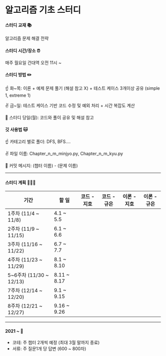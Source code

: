 # 알고리즘 기초 스터디

#### 스터디 교재 📚

알고리즘 문제 해결 전략

#### 스터디 시간/장소 ⏰ 

매주 월요일 건대역 오전 11시 ~

#### 스터디 방법 ✏️

☝️ 화~목: 이론 + 예제 문제 풀기 (해설 참고 X) + 테스트 케이스 3개이상 공유 (simple 1, extreme 1)

✌️ 금~일: 테스트 케이스 기반 코드 수정 및 예외 처리 + 시간 복잡도 계산

🤟 스터디 당일(월): 코드와 풀이 공유 및 해설 참고

#### 깃 사용법 🐱

☝️ 카테고리 별로 폴더: DFS, BFS....

✌️ 파일 이름: Chapter_n_m_minjyo.py, Chapter_n_m_kyu.py

🤟 커밋 메시지: (챕터 이름) - (문제 이름) 

------
#### 스터디 계획 👩🏻‍💻

| 기간                    | 할 일       | 코드 - 지호 | 코드 - 규은 | 이론 - 지호 | 이론 - 규은 |
| ----------------------- | ----------- | ----------- | ----------- | ----------- | ----------- |
| 1주차 (11/4 ~ 11/8)     | 4.1 ~ 5.5   |             |             |             |             |
| 2주차 (11/9 ~ 11/15)    | 6.1 ~ 6.6   |             |             |             |             |
| 3주차 (11/16 ~ 11/22)   | 6.7 ~ 7.7   |             |             |             |             |
| 4주차 (11/23 ~ 11/29)   | 8.1 ~ 8.10  |             |             |             |             |
| 5~6주차 (11/30 ~ 12/13) | 8.11 ~ 8.17 |             |             |             |             |
| 7주차 (12/14 ~ 12/20)   | 9.1 ~ 9.15  |             |             |             |             |
| 8주차 (12/21 ~ 12/27)   | 9.16 ~ 9.26 |             |             |             |             |

------

#### 2021 ~ 💖

- 코테: 주 챕터 2개씩 예정 (최대 3월 말까지 종료)
- 서류: 주 질문1개 당 답변 (600 ~ 800자)

